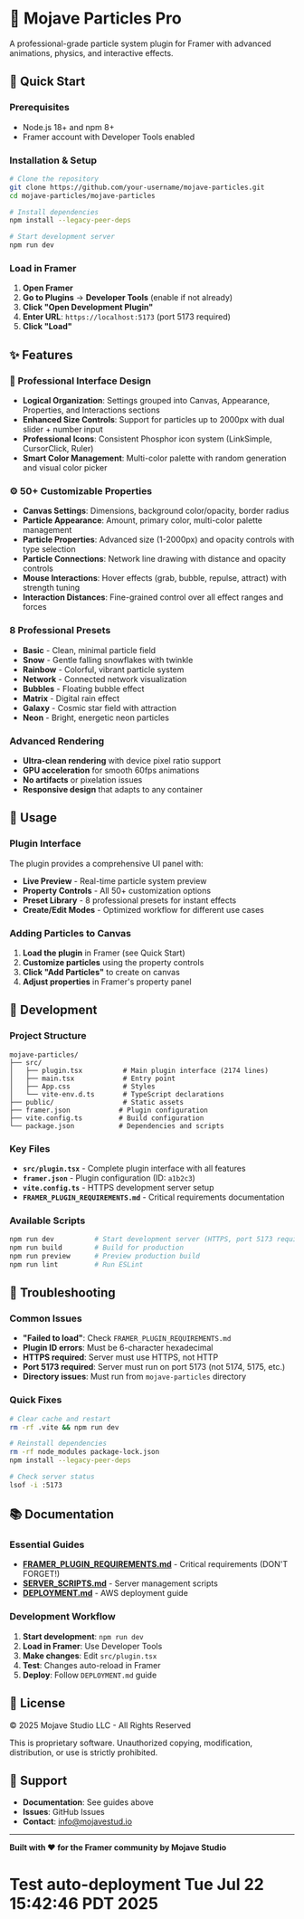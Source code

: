 # 🌟 Mojave Particles Pro

A professional-grade particle system plugin for Framer with advanced animations, physics, and interactive effects.

## 🚀 Quick Start

### Prerequisites
- Node.js 18+ and npm 8+
- Framer account with Developer Tools enabled

### Installation & Setup
```bash
# Clone the repository
git clone https://github.com/your-username/mojave-particles.git
cd mojave-particles/mojave-particles

# Install dependencies
npm install --legacy-peer-deps

# Start development server
npm run dev
```

### Load in Framer
1. **Open Framer**
2. **Go to Plugins** → **Developer Tools** (enable if not already)
3. **Click "Open Development Plugin"**
4. **Enter URL**: `https://localhost:5173` (port 5173 required)
5. **Click "Load"**

## ✨ Features

### **🎨 Professional Interface Design**
- **Logical Organization**: Settings grouped into Canvas, Appearance, Properties, and Interactions sections
- **Enhanced Size Controls**: Support for particles up to 2000px with dual slider + number input
- **Professional Icons**: Consistent Phosphor icon system (LinkSimple, CursorClick, Ruler)
- **Smart Color Management**: Multi-color palette with random generation and visual color picker

### **⚙️ 50+ Customizable Properties**
- **Canvas Settings**: Dimensions, background color/opacity, border radius
- **Particle Appearance**: Amount, primary color, multi-color palette management
- **Particle Properties**: Advanced size (1-2000px) and opacity controls with type selection
- **Particle Connections**: Network line drawing with distance and opacity controls
- **Mouse Interactions**: Hover effects (grab, bubble, repulse, attract) with strength tuning
- **Interaction Distances**: Fine-grained control over all effect ranges and forces

### **8 Professional Presets**
- **Basic** - Clean, minimal particle field
- **Snow** - Gentle falling snowflakes with twinkle
- **Rainbow** - Colorful, vibrant particle system
- **Network** - Connected network visualization
- **Bubbles** - Floating bubble effect
- **Matrix** - Digital rain effect
- **Galaxy** - Cosmic star field with attraction
- **Neon** - Bright, energetic neon particles

### **Advanced Rendering**
- **Ultra-clean rendering** with device pixel ratio support
- **GPU acceleration** for smooth 60fps animations
- **No artifacts** or pixelation issues
- **Responsive design** that adapts to any container

## 🎨 Usage

### **Plugin Interface**
The plugin provides a comprehensive UI panel with:
- **Live Preview** - Real-time particle system preview
- **Property Controls** - All 50+ customization options
- **Preset Library** - 8 professional presets for instant effects
- **Create/Edit Modes** - Optimized workflow for different use cases

### **Adding Particles to Canvas**
1. **Load the plugin** in Framer (see Quick Start)
2. **Customize particles** using the property controls
3. **Click "Add Particles"** to create on canvas
4. **Adjust properties** in Framer's property panel

## 🔧 Development

### **Project Structure**
```
mojave-particles/
├── src/
│   ├── plugin.tsx          # Main plugin interface (2174 lines)
│   ├── main.tsx            # Entry point
│   ├── App.css             # Styles
│   └── vite-env.d.ts       # TypeScript declarations
├── public/                 # Static assets
├── framer.json            # Plugin configuration
├── vite.config.ts         # Build configuration
└── package.json           # Dependencies and scripts
```

### **Key Files**
- **`src/plugin.tsx`** - Complete plugin interface with all features
- **`framer.json`** - Plugin configuration (ID: `a1b2c3`)
- **`vite.config.ts`** - HTTPS development server setup
- **`FRAMER_PLUGIN_REQUIREMENTS.md`** - Critical requirements documentation

### **Available Scripts**
```bash
npm run dev          # Start development server (HTTPS, port 5173 required)
npm run build        # Build for production
npm run preview      # Preview production build
npm run lint         # Run ESLint
```

## 🚨 Troubleshooting

### **Common Issues**
- **"Failed to load"**: Check `FRAMER_PLUGIN_REQUIREMENTS.md`
- **Plugin ID errors**: Must be 6-character hexadecimal
- **HTTPS required**: Server must use HTTPS, not HTTP
- **Port 5173 required**: Server must run on port 5173 (not 5174, 5175, etc.)
- **Directory issues**: Must run from `mojave-particles` directory

### **Quick Fixes**
```bash
# Clear cache and restart
rm -rf .vite && npm run dev

# Reinstall dependencies
rm -rf node_modules package-lock.json
npm install --legacy-peer-deps

# Check server status
lsof -i :5173
```

## 📚 Documentation

### **Essential Guides**
- **[FRAMER_PLUGIN_REQUIREMENTS.md](FRAMER_PLUGIN_REQUIREMENTS.md)** - Critical requirements (DON'T FORGET!)
- **[SERVER_SCRIPTS.md](SERVER_SCRIPTS.md)** - Server management scripts
- **[DEPLOYMENT.md](DEPLOYMENT.md)** - AWS deployment guide

### **Development Workflow**
1. **Start development**: `npm run dev`
2. **Load in Framer**: Use Developer Tools
3. **Make changes**: Edit `src/plugin.tsx`
4. **Test**: Changes auto-reload in Framer
5. **Deploy**: Follow `DEPLOYMENT.md` guide

## 🔐 License

© 2025 Mojave Studio LLC - All Rights Reserved

This is proprietary software. Unauthorized copying, modification, distribution, or use is strictly prohibited.

## 🌟 Support

- **Documentation**: See guides above
- **Issues**: GitHub Issues
- **Contact**: info@mojavestud.io

---

**Built with ❤️ for the Framer community by Mojave Studio**
# Test auto-deployment Tue Jul 22 15:42:46 PDT 2025
